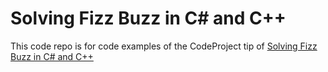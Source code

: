 # Solving Fizz Buzz in C# and C++

This code repo is for code examples of the CodeProject tip of [Solving Fizz Buzz in C# and C++](https://www.codeproject.com/Tips/5376066/Solving-Fizz-Buzz-in-Csharp-and-Cplusplus)


